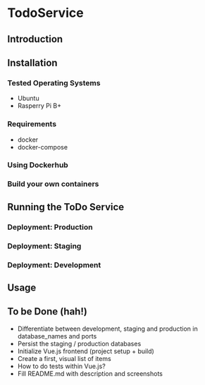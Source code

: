 # TodoService

## Introduction

## Installation

### Tested Operating Systems

* Ubuntu
* Rasperry Pi B+

### Requirements

* docker
* docker-compose

### Using Dockerhub

### Build your own containers

## Running the ToDo Service

### Deployment: Production

### Deployment: Staging

### Deployment: Development

## Usage

## To be Done (hah!)

* Differentiate between development, staging and production in database_names
  and ports
* Persist the staging / production databases
* Initialize Vue.js frontend (project setup + build)
* Create a first, visual list of items
* How to do tests within Vue.js?
* Fill README.md with description and screenshots
